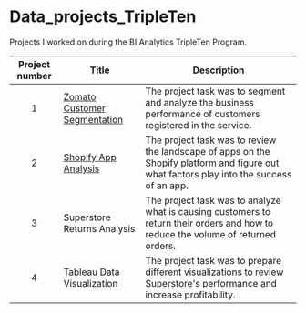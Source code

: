 # Data_projects_TripleTen
Projects I worked on during the BI Analytics TripleTen Program.


| Project number | Title | Description |
| :-----------: | ----------- |----------- |
| 1 | [Zomato Customer Segmentation](https://github.com/kevinlow510/Data_projects_TripleTen/tree/main/Zomato_Customer_Segmentation) | The project task was to segment and analyze the business performance of customers registered in the service. |
| 2 | [Shopify App Analysis](https://github.com/kevinlow510/Data_projects_TripleTen/tree/main/Shopify_App) | The project task was to review the landscape of apps on the Shopify platform and figure out what factors play into the success of an app. |
| 3 | Superstore Returns Analysis | The project task was to analyze what is causing customers to return their orders and how to reduce the volume of returned orders. |
| 4 | Tableau Data Visualization | The project task was to prepare different visualizations to review Superstore's performance and increase profitability. |
